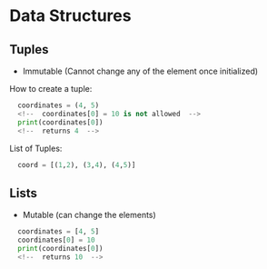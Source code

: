 # Data Structures

## Tuples
* Immutable (Cannot change any of the element once initialized)

How to create a tuple:
```python
  coordinates = (4, 5)
  <!--  coordinates[0] = 10 is not allowed  -->
  print(coordinates[0])
  <!--  returns 4  -->
```
List of Tuples:
```python
  coord = [(1,2), (3,4), (4,5)]
```

## Lists
* Mutable (can change the elements)
```python
  coordinates = [4, 5]
  coordinates[0] = 10
  print(coordinates[0])
  <!--  returns 10  -->
```
